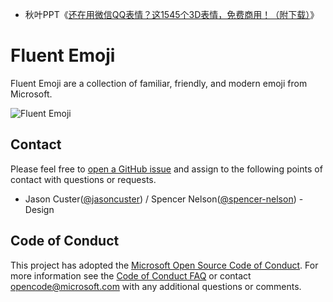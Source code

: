 - 秋叶PPT《[还在用微信QQ表情？这1545个3D表情，免费商用！（附下载）](https://mp.weixin.qq.com/s/hEjWxpCOdxXSYC-7eNpx6g)》

# Fluent Emoji

Fluent Emoji are a collection of familiar, friendly, and modern emoji from Microsoft.

![Fluent Emoji](art/readme_banner.webp)

## Contact

Please feel free to [open a GitHub issue](https://github.com/microsoft/fluentui-emoji/issues/new) and assign to the following points of contact with questions or requests.

- Jason Custer([@jasoncuster](https://github.com/jasoncuster)) / Spencer Nelson([@spencer-nelson](https://github.com/spencer-nelson)) - Design

## Code of Conduct

This project has adopted the [Microsoft Open Source Code of Conduct](https://opensource.microsoft.com/codeofconduct). For more information see the [Code of Conduct FAQ](https://opensource.microsoft.com/codeofconduct/faq/) or contact opencode@microsoft.com with any additional questions or comments.
